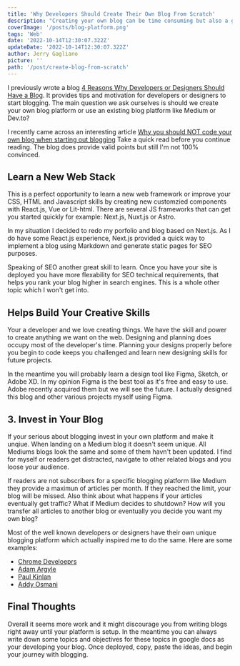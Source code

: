 ```yaml
---
title: 'Why Developers Should Create Their Own Blog From Scratch'
description: "Creating your own blog can be time consuming but also a great learning experience."
coverImage: '/posts/blog-platform.png'
tags: 'Web'
date: '2022-10-14T12:30:07.322Z'
updateDate: '2022-10-14T12:30:07.322Z'
author: Jerry Gagliano
picture: ''
path: '/post/create-blog-from-scratch'
---
```


I previously wrote a blog [4 Reasons Why Developers or Designers Should Have a Blog](https://jgsolutions.ca/posts/why-developers-need-to-blog/). It provides tips and motivation for developers or designers to start blogging. The main question we ask ourselves is should we create your own blog platform or use an existing blog platform like Medium or Dev.to? 

I recently came across an interesting article [Why you should NOT code your own blog when starting out blogging](https://tuomokankaanpaa.com/blog/why-you-should-not-code-your-own-blog-when-starting-blogging) Take a quick read before you continue reading. The blog does provide valid points but still I'm not 100% convinced.

## Learn a New Web Stack

This is a perfect opportunity to learn a new web framework or improve your CSS, HTML and Javascript skills by creating new customzied components with React.js, Vue or Lit-html. There are several JS frameworks that can get you started quickly for example: Next.js, Nuxt.js or Astro.

In my situation I decided to redo my porfolio and blog based on Next.js. As I do have some React.js experience, Next.js provided a quick way to implement a blog using Markdown and generate static pages for SEO purposes.

Speaking of SEO another great skill to learn. Once you have your site is deployed you have more flexability for SEO technical requirements, that helps you rank your blog higher in search engines. This is a whole other topic which I won't get into.   

## Helps Build Your Creative Skills

Your a developer and we love creating things. We have the skill and power to create anything we want on the web. Designing and planning does occupy most of the developer's time. Planning your designs properly before you begin to code keeps you challenged and learn new designing skills for future projects. 

In the meantime you will probably learn a design tool like Figma, Sketch, or Adobe XD. In my opinion Figma is the best tool as it's free and easy to use. Adobe recently acquired them but we will see the future. I actually designed this blog and other various projects myself using Figma.
## 3. Invest in Your Blog

If your serious about blogging invest in your own platform and make it unqiue. When landing on a Medium blog it doesn't seem unique. All Mediums blogs look the same and some of them havn't been updated. I find for myself or readers get distracted, navigate to other related blogs and you loose your audience.

If readers are not subscribers for a specific blogging platform like Medium they provide a maximun of articles per month. If they reached the limit, your blog will be missed. Also think about what happens if your articles eventually get traffic? What if Medium decides to shutdown? How will you transfer all articles to another blog or eventually you decide you want my own blog?

Most of the well known developers or designers have their own unique blogging platform which actually inspired me to do the same. Here are some examples:

- [Chrome Develoeprs](https://developer.chrome.com/blog/)
- [Adam Argyle](https://nerdy.dev/)
- [Paul Kinlan](https://paul.kinlan.me/)
- [Addy Osmani](https://addyosmani.com/)
## Final Thoughts

Overall it seems more work and it might discourage you from writing blogs right away until your platform is setup. In the meantime you can always write down some topics and objectives for these topics in google docs as your developing your blog. Once deployed, copy, paste the ideas, and begin your journey with blogging.
